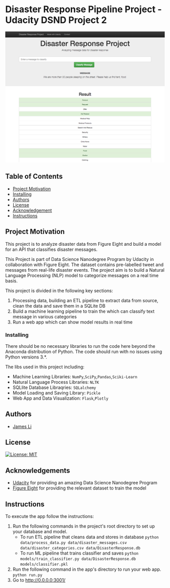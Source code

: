 # Disaster Response Pipeline Project - Udacity DSND Project 2

![Intro Pic](pics/intro.png)

## Table of Contents
* [Project Motivation](#motivation)
* [Installing](#installation)
* [Authors](#authors)
* [License](#license)
* [Acknowledgement](#acknowledgement)
* [Instructions](#instructions)

<a name="motivation"></a>
## Project Motivation
This project is to analyze disaster data from Figure Eight and build a model for an API that classifies disaster messages.

This Project is part of Data Science Nanodegree Program by Udacity in collaboration with Figure Eight. The dataset contains pre-labelled tweet and messages from real-life disaster events. The project aim is to build a Natural Language Processing (NLP) model to categorize messages on a real time basis.

This project is divided in the following key sections:

1. Processing data, building an ETL pipeline to extract data from source, clean the data and save them in a SQLite DB
2. Build a machine learning pipeline to train the which can classify text message in various categories
3. Run a web app which can show model results in real time


<a name="installation"></a>
### Installing
There should be no necessary libraries to run the code here beyond the Anaconda distribution of Python. The code should run with no issues using Python versions 3.*.

The libs used in this project including:
* Machine Learning Libraries: `NumPy`,`SciPy`,`Pandas`,`Sciki-Learn`
* Natural Language Process Libraries: `NLTK`
* SQLlite Database Libraqries: `SQLalchemy`
* Model Loading and Saving Library: `Pickle`
* Web App and Data Visualization: `Flask`,`Plotly`

<a name="authors"></a>
## Authors
* [James Li](https://github.com/jamesli0512)

<a name="license"></a>
## License
[![License: MIT](https://img.shields.io/badge/License-MIT-yellow.svg)](https://opensource.org/licenses/MIT)

<a name="acknowledgement"></a>
## Acknowledgements

* [Udacity](https://www.udacity.com/) for providing an amazing Data Science Nanodegree Program
* [Figure Eight](https://www.figure-eight.com/) for providing the relevant dataset to train the model

<a name="instructions"></a>
## Instructions 

To execute the app follow the instructions:
1. Run the following commands in the project's root directory to set up your database and model.
    - To run ETL pipeline that cleans data and stores in database
        `python data/process_data.py data/disaster_messages.csv data/disaster_categories.csv data/DisasterResponse.db`
    - To run ML pipeline that trains classifier and saves
        `python models/train_classifier.py data/DisasterResponse.db models/classifier.pkl`
2. Run the following command in the app's directory to run your web app.
    `python run.py`
3. Go to http://0.0.0.0:3001/
